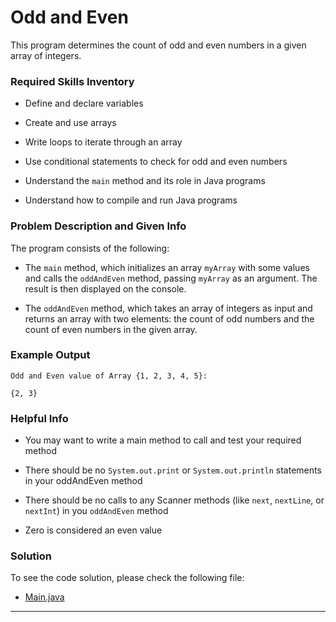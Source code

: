 # Odd and Even

This program determines the count of odd and even numbers in a given array of integers.

### Required Skills Inventory

- Define and declare variables

- Create and use arrays
- Write loops to iterate through an array
- Use conditional statements to check for odd and even numbers
- Understand the `main` method and its role in Java programs
- Understand how to compile and run Java programs

### Problem Description and Given Info

The program consists of the following:

- The `main` method, which initializes an array `myArray` with some values and calls the `oddAndEven` method, passing `myArray` as an argument. The result is then displayed on the console.

- The `oddAndEven` method, which takes an array of integers as input and returns an array with two elements: the count of odd numbers and the count of even numbers in the given array.

### Example Output

```
Odd and Even value of Array {1, 2, 3, 4, 5}:

{2, 3}
```

### Helpful Info 

* You may want to write a main method to call and test your required method

* There should be no `System.out.print` or `System.out.println` statements in your oddAndEven method
* There should be no calls to any Scanner methods (like `next`, `nextLine`, or `nextInt`) in you `oddAndEven` method
* Zero is considered an even value


### Solution

To see the code solution, please check the following file:

* [Main.java](/Projects_02/Odd_and_Even/Main.java)

---



